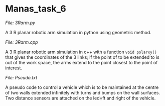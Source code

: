 # Manas_task_6

_File: 3Rarm.py_

A 3 R planar robotic arm simulation in python using geometric method.

_File: 3Rarm.cpp_

A 3 R planar robotic arm simulation in c++ with a function `void polarxy()` that gives the coordinates of the 3 links;
if the point of to be extended to is out of the work space, the arms extend to the point closest to the point of interest.

_File: Pseudo.txt_

A pseudo code to control a vehicle which is to be maintained at the centre of two walls extended infinitely with turns and bumps on the wall surfaces.
Two distance sensors are attached on the led=ft and right of the vehicle.
